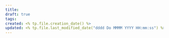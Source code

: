```yaml
---
title: 
draft: true
tags: 
created: <% tp.file.creation_date() %>
updated: <% tp.file.last_modified_date("dddd Do MMMM YYYY HH:mm:ss") %>
---
```

